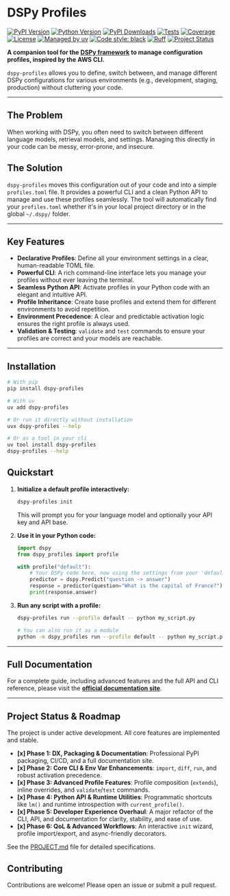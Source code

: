 # DSPy Profiles

[![PyPI Version](https://img.shields.io/pypi/v/dspy-profiles.svg)](https://pypi.org/project/dspy-profiles/)
[![Python Version](https://img.shields.io/pypi/pyversions/dspy-profiles.svg)](https://pypi.org/project/dspy-profiles/)
[![PyPI Downloads](https://img.shields.io/pypi/dm/dspy-profiles.svg)](https://pypi.org/project/dspy-profiles/)
[![Tests](https://github.com/nielsgl/dspy-profiles/actions/workflows/tests.yml/badge.svg)](https://github.com/nielsgl/dspy-profiles/actions/workflows/tests.yml)
[![Coverage](https://img.shields.io/codecov/c/github/nielsgl/dspy-profiles)](https://codecov.io/gh/nielsgl/dspy-profiles)
[![License](https://img.shields.io/badge/License-MIT-yellow.svg)](https://opensource.org/licenses/MIT)
[![Managed by uv](https://img.shields.io/badge/managed%20by-uv-blue.svg)](https://github.com/astral-sh/uv)
[![Code style: black](https://img.shields.io/badge/code%20style-black-000000.svg)](https://github.com/psf/black)
[![Ruff](https://img.shields.io/endpoint?url=https://raw.githubusercontent.com/astral-sh/ruff/main/assets/badge/v2.json)](https://github.com/astral-sh/ruff)
[![Project Status](https://img.shields.io/badge/status-active-success.svg)](https://github.com/nielsgl/dspy-profiles/pulse)

**A companion tool for the [DSPy framework](https://github.com/stanfordnlp/dspy) to manage configuration profiles, inspired by the AWS CLI.**

`dspy-profiles` allows you to define, switch between, and manage different DSPy configurations for various environments (e.g., development, staging, production) without cluttering your code.

---

## The Problem

When working with DSPy, you often need to switch between different language models, retrieval models, and settings. Managing this directly in your code can be messy, error-prone, and insecure.

## The Solution

`dspy-profiles` moves this configuration out of your code and into a simple `profiles.toml` file. It provides a powerful CLI and a clean Python API to manage and use these profiles seamlessly. The tool will automatically find your `profiles.toml` whether it's in your local project directory or in the global `~/.dspy/` folder.

---

## Key Features

-   **Declarative Profiles**: Define all your environment settings in a clear, human-readable TOML file.
-   **Powerful CLI**: A rich command-line interface lets you manage your profiles without ever leaving the terminal.
-   **Seamless Python API**: Activate profiles in your Python code with an elegant and intuitive API.
-   **Profile Inheritance**: Create base profiles and extend them for different environments to avoid repetition.
-   **Environment Precedence**: A clear and predictable activation logic ensures the right profile is always used.
-   **Validation & Testing**: `validate` and `test` commands to ensure your profiles are correct and your models are reachable.

---

## Installation

```bash
# With pip
pip install dspy-profiles

# With uv
uv add dspy-profiles

# Or run it directly without installation
uvx dspy-profiles --help

# Or as a tool in your cli
uv tool install dspy-profiles
dspy-profiles --help
```

## Quickstart

1.  **Initialize a default profile interactively:**
    ```bash
    dspy-profiles init
    ```
    This will prompt you for your language model and optionally your API key and API base.

2.  **Use it in your Python code:**
    ```python
    import dspy
    from dspy_profiles import profile

    with profile("default"):
        # Your DSPy code here, now using the settings from your 'default' profile.
        predictor = dspy.Predict("question -> answer")
        response = predictor(question="What is the capital of France?")
        print(response.answer)
    ```

3.  **Run any script with a profile:**
    ```bash
    dspy-profiles run --profile default -- python my_script.py

    # You can also run it as a module
    python -m dspy_profiles run --profile default -- python my_script.py
    ```

---

## Full Documentation

For a complete guide, including advanced features and the full API and CLI reference, please visit the **[official documentation site](https://nielsgl.github.io/dspy-profiles/)**.

---

## Project Status & Roadmap

The project is under active development. All core features are implemented and stable.

-   **[x] Phase 1: DX, Packaging & Documentation**: Professional PyPI packaging, CI/CD, and a full documentation site.
-   **[x] Phase 2: Core CLI & Env Var Enhancements**: `import`, `diff`, `run`, and robust activation precedence.
-   **[x] Phase 3: Advanced Profile Features**: Profile composition (`extends`), inline overrides, and `validate`/`test` commands.
-   **[x] Phase 4: Python API & Runtime Utilities**: Programmatic shortcuts like `lm()` and runtime introspection with `current_profile()`.
-   **[x] Phase 5: Developer Experience Overhaul**: A major refactor of the CLI, API, and documentation for clarity, stability, and ease of use.
-   **[x] Phase 6: QoL & Advanced Workflows**: An interactive `init` wizard, profile import/export, and async-friendly decorators.

See the [PROJECT.md](PROJECT.md) file for detailed specifications.

## Contributing

Contributions are welcome! Please open an issue or submit a pull request.
